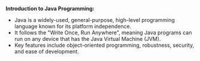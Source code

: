 ﻿**Introduction to Java Programming:**

- Java is a widely-used, general-purpose, high-level programming language known for its platform independence. 
- It follows the "Write Once, Run Anywhere", meaning Java programs can run on any device that has the Java Virtual Machine (JVM). 
- Key features include object-oriented programming, robustness, security, and ease of development.
